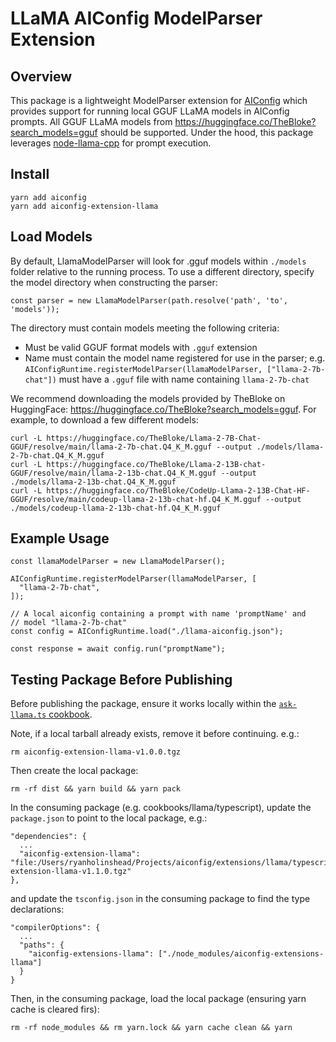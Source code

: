 # LLaMA AIConfig ModelParser Extension

## Overview

This package is a lightweight ModelParser extension for [AIConfig](https://github.com/lastmile-ai/aiconfig) which provides support for running local GGUF LLaMA models in AIConfig prompts. All GGUF LLaMA models from https://huggingface.co/TheBloke?search_models=gguf should be supported. Under the hood, this package leverages [node-llama-cpp](https://withcatai.github.io/node-llama-cpp/) for prompt execution.

## Install

```
yarn add aiconfig
yarn add aiconfig-extension-llama
```

## Load Models

By default, LlamaModelParser will look for .gguf models within `./models` folder relative to the running process. To use a different directory, specify the model directory when constructing the parser:

```
const parser = new LlamaModelParser(path.resolve('path', 'to', 'models'));
```

The directory must contain models meeting the following criteria:

- Must be valid GGUF format models with `.gguf` extension
- Name must contain the model name registered for use in the parser; e.g. `AIConfigRuntime.registerModelParser(llamaModelParser, ["llama-2-7b-chat"])` must have a `.gguf` file with name containing `llama-2-7b-chat`

We recommend downloading the models provided by TheBloke on HuggingFace: https://huggingface.co/TheBloke?search_models=gguf. For example, to download a few different models:

```
curl -L https://huggingface.co/TheBloke/Llama-2-7B-Chat-GGUF/resolve/main/llama-2-7b-chat.Q4_K_M.gguf --output ./models/llama-2-7b-chat.Q4_K_M.gguf
curl -L https://huggingface.co/TheBloke/Llama-2-13B-chat-GGUF/resolve/main/llama-2-13b-chat.Q4_K_M.gguf --output ./models/llama-2-13b-chat.Q4_K_M.gguf
curl -L https://huggingface.co/TheBloke/CodeUp-Llama-2-13B-Chat-HF-GGUF/resolve/main/codeup-llama-2-13b-chat-hf.Q4_K_M.gguf --output ./models/codeup-llama-2-13b-chat-hf.Q4_K_M.gguf
```

## Example Usage

```
const llamaModelParser = new LlamaModelParser();

AIConfigRuntime.registerModelParser(llamaModelParser, [
  "llama-2-7b-chat",
]);

// A local aiconfig containing a prompt with name 'promptName' and
// model "llama-2-7b-chat"
const config = AIConfigRuntime.load("./llama-aiconfig.json");

const response = await config.run("promptName");
```

## Testing Package Before Publishing

Before publishing the package, ensure it works locally within the [`ask-llama.ts` cookbook](https://github.com/lastmile-ai/aiconfig/blob/main/cookbooks/llama/typescript/ask-llama.ts).

Note, if a local tarball already exists, remove it before continuing. e.g.:

```
rm aiconfig-extension-llama-v1.0.0.tgz
```

Then create the local package:

```
rm -rf dist && yarn build && yarn pack
```

In the consuming package (e.g. cookbooks/llama/typescript), update the `package.json` to point to the local package, e.g.:

```
"dependencies": {
  ...
  "aiconfig-extension-llama": "file:/Users/ryanholinshead/Projects/aiconfig/extensions/llama/typescript/aiconfig-extension-llama-v1.1.0.tgz"
},
```

and update the `tsconfig.json` in the consuming package to find the type declarations:

```
"compilerOptions": {
  ...
  "paths": {
    "aiconfig-extensions-llama": ["./node_modules/aiconfig-extensions-llama"]
  }
}
```

Then, in the consuming package, load the local package (ensuring yarn cache is cleared firs):

```
rm -rf node_modules && rm yarn.lock && yarn cache clean && yarn
```
